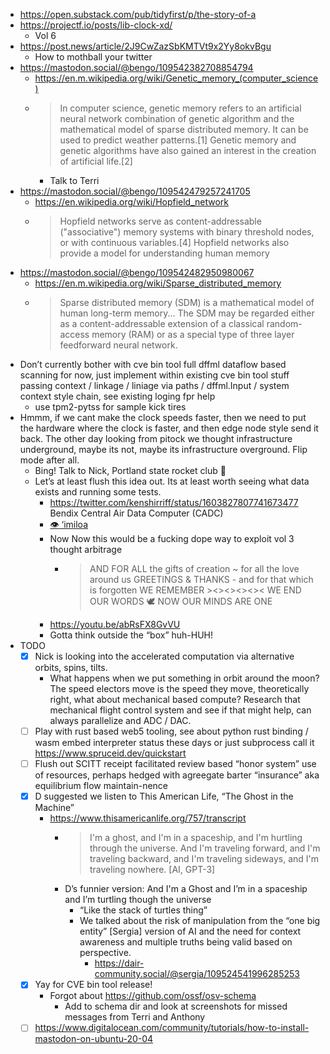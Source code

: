 - https://open.substack.com/pub/tidyfirst/p/the-story-of-a
- https://projectf.io/posts/lib-clock-xd/
  - Vol 6
- https://post.news/article/2J9CwZazSbKMTVt9x2Yy8okvBgu
  - How to mothball your twitter
- https://mastodon.social/@bengo/109542382708854794
  - https://en.m.wikipedia.org/wiki/Genetic_memory_(computer_science)
  - > In computer science, genetic memory refers to an artificial neural network combination of genetic algorithm and the mathematical model of sparse distributed memory. It can be used to predict weather patterns.[1] Genetic memory and genetic algorithms have also gained an interest in the creation of artificial life.[2] 
    - Talk to Terri
- https://mastodon.social/@bengo/109542479257241705
  - https://en.wikipedia.org/wiki/Hopfield_network
  - > Hopfield networks serve as content-addressable ("associative") memory systems with binary threshold nodes, or with continuous variables.[4] Hopfield networks also provide a model for understanding human memory
- https://mastodon.social/@bengo/109542482950980067
  - https://en.m.wikipedia.org/wiki/Sparse_distributed_memory
  - > Sparse distributed memory (SDM) is a mathematical model of human long-term memory... The SDM may be regarded either as a content-addressable extension of a classical random-access memory (RAM) or as a special type of three layer feedforward neural network.
- Don’t currently bother with cve bin tool full dffml dataflow based scanning for now, just implement within existing cve bin tool stuff passing context / linkage / liniage via paths / dffml.Input / system context style chain, see existing loging fpr help
  - use tpm2-pytss for sample kick tires
- Hmmm, if we cant make the clock speeds faster, then we need to put the hardware where the clock is faster, and then edge node style send it back. The other day looking from pitock we thought infrastructure underground, maybe its not, maybe its infrastructure overground. Flip mode after all.
  - Bing! Talk to Nick, Portland state rocket club :rocket:
  - Let’s at least flush this idea out. Its at least worth seeing what data exists and running some tests.
    - https://twitter.com/kenshirriff/status/1603827807741673477 Bendix Central Air Data Computer (CADC)
    - [:eye: ‘imiloa](https://imiloahawaii.org/aboutimiloa)
    - Now Now this would be a fucking dope way to exploit vol 3 thought arbitrage
      - > AND FOR ALL the gifts of creation ~ for all the love around us GREETINGS & THANKS - and for that which is forgotten WE REMEMBER ><><><><>< WE END OUR WORDS :dove: NOW OUR MINDS ARE ONE
    - https://youtu.be/abRsFX8GvVU
    - Gotta think outside the “box” huh-HUH!
- TODO
  - [x] Nick is looking into the accelerated computation via alternative orbits, spins, tilts.
    - What happens when we put something in orbit around the moon? The speed electors move is the speed they move, theoretically right, what about mechanical based compute? Research that mechanical flight control system and see if that might help, can always parallelize and ADC / DAC.
  - [ ] Play with rust based web5 tooling, see about python rust binding / wasm embed interpreter status these days or just subprocess call it https://www.spruceid.dev/quickstart
  - [ ] Flush out SCITT receipt facilitated review based “honor system” use of resources, perhaps hedged with agreegate barter “insurance” aka equilibrium flow maintain-nence
  - [x] D suggested we listen to This American Life, “The Ghost in the Machine”
    - https://www.thisamericanlife.org/757/transcript
      - > I'm a ghost, and I'm in a spaceship, and I'm hurtling through the universe. And I'm traveling forward, and I'm traveling backward, and I'm traveling sideways, and I'm traveling nowhere. [AI, GPT-3]
      - D’s funnier version: And I'm a Ghost and I’m in a spaceship and I’m turtling though the universe
        - “Like the stack of turtles thing”
        - We talked about the risk of manipulation from the “one big entity” [Sergia] version of AI and the need for context awareness and multiple truths being valid based on perspective.
          - https://dair-community.social/@sergia/109524541996285253
  - [x] Yay for CVE bin tool release!
    - Forgot about https://github.com/ossf/osv-schema
      - Add to schema dir and look at screenshots for missed messages from Terri and Anthony
  - [ ] https://www.digitalocean.com/community/tutorials/how-to-install-mastodon-on-ubuntu-20-04